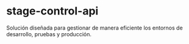 # stage-control-api
Solución diseñada para gestionar de manera eficiente los entornos de desarrollo, pruebas y producción.
